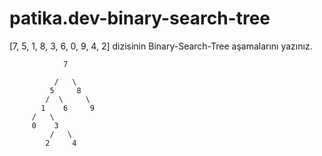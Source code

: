 # patika.dev-binary-search-tree

[7, 5, 1, 8, 3, 6, 0, 9, 4, 2] dizisinin Binary-Search-Tree aşamalarını yazınız.

                7

              /   \
             5     8
            /  \     \
           1    6     9
         /   \
         0    3
             /   \
            2     4

